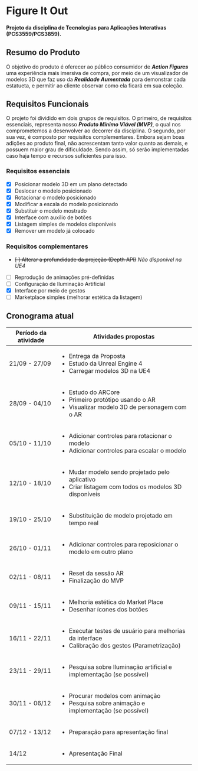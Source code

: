 # Figure It Out

#### Projeto da disciplina de Tecnologias para Aplicações Interativas (PCS3559/PCS3859).

## Resumo do Produto

O objetivo do produto é oferecer ao público consumidor de **_Action Figures_** uma experiência mais imersiva de compra, por meio de um visualizador de modelos 3D que faz uso da **_Realidade Aumentada_** para demonstrar cada estatueta, e permitir ao cliente observar como ela ficará em sua coleção.

## Requisitos Funcionais

O projeto foi dividido em dois grupos de requisitos. O primeiro, de requisitos essenciais, representa nosso **_Produto Mínimo Viável (MVP)_**, o qual nos comprometemos a desenvolver ao decorrer da disciplina. O segundo, por sua vez, é composto por requisitos complementares. Embora sejam boas adições ao produto final, não acrescentam tanto valor quanto as demais, e possuem maior grau de dificuldade. Sendo assim, só serão implementadas caso haja tempo e recursos suficientes para isso.

### Requisitos essenciais

- [x] Posicionar modelo 3D em um plano detectado
- [x] Deslocar o modelo posicionado
- [x] Rotacionar o modelo posicionado
- [x] Modificar a escala do modelo posicionado
- [x] Substituir o modelo mostrado
- [x] Interface com auxílio de botões
- [x] Listagem simples de modelos disponíveis
- [x] Remover um modelo já colocado

### Requisitos complementares

- ~~[ ] Alterar a profundidade da projeção (Depth API)~~ _Não disponível na UE4_
- [ ] Reprodução de animações pré-definidas
- [ ] Configuração de Iluminação Artificial
- [x] Interface por meio de gestos
- [ ] Marketplace simples (melhorar estética da listagem)

## Cronograma atual

| Período da atividade | Atividades propostas                                                                                                          |
| -------------------- | ----------------------------------------------------------------------------------------------------------------------------- |
| 21/09 - 27/09        | <ul><li>Entrega da Proposta</li><li>Estudo da Unreal Engine 4</li><li>Carregar modelos 3D na UE4</li></ul>                    |
| 28/09 - 04/10        | <ul><li>Estudo do ARCore</li><li>Primeiro protótipo usando o AR</li><li>Visualizar modelo 3D de personagem com o AR</li></ul> |
| 05/10 - 11/10        | <ul><li>Adicionar controles para rotacionar o modelo</li><li>Adicionar controles para escalar o modelo</li></ul>              |
| 12/10 - 18/10        | <ul><li>Mudar modelo sendo projetado pelo aplicativo</li><li>Criar listagem com todos os modelos 3D disponíveis</li></ul>     |
| 19/10 - 25/10        | <ul><li>Substituição de modelo projetado em tempo real</li></ul>                                                              |
| 26/10 - 01/11        | <ul><li>Adicionar controles para reposicionar o modelo em outro plano</li></ul>                                               |
| 02/11 - 08/11        | <ul><li>Reset da sessão AR</li><li>Finalização do MVP</li></ul>                                                               |
| 09/11 - 15/11        | <ul><li>Melhoria estética do Market Place</li><li>Desenhar ícones dos botões</li></ul>                                        |
| 16/11 - 22/11        | <ul><li>Executar testes de usuário para melhorias da interface</li><li>Calibração dos gestos (Parametrização)</li></ul>       |
| 23/11 - 29/11        | <ul><li>Pesquisa sobre Iluminação artificial e implementação (se possível)</li></ul>                                          |
| 30/11 - 06/12        | <ul><li>Procurar modelos com animação</li><li>Pesquisa sobre animação e implementação (se possível)</li></ul>                 |
| 07/12 - 13/12        | <ul><li>Preparação para apresentação final</li></ul>                                                                          |
| 14/12                | <ul><li>Apresentação Final</li></ul>                                                                                          |
